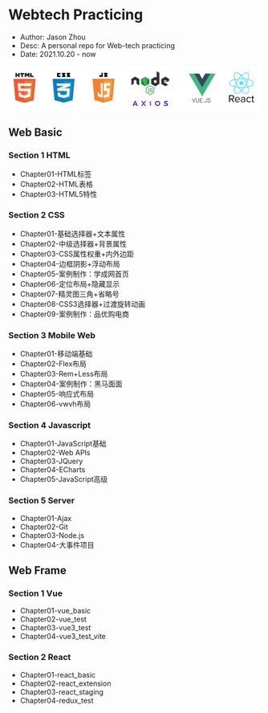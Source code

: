 # Webtech Practicing
* Author: Jason Zhou
* Desc: A personal repo for Web-tech practicing
* Date: 2021.10.20 - now

![logo](src/logo.png)

## Web Basic

### Section 1 HTML
- Chapter01-HTML标签
- Chapter02-HTML表格
- Chapter03-HTML5特性
### Section 2 CSS
- Chapter01-基础选择器+文本属性
- Chapter02-中级选择器+背景属性
- Chapter03-CSS属性权重+内外边距
- Chapter04-边框阴影+浮动布局
- Chapter05-案例制作：学成网首页
- Chapter06-定位布局+隐藏显示
- Chapter07-精灵图三角+省略号
- Chapter08-CSS3选择器+过渡旋转动画
- Chapter09-案例制作：品优购电商
### Section 3 Mobile Web
- Chapter01-移动端基础
- Chapter02-Flex布局
- Chapter03-Rem+Less布局
- Chapter04-案例制作：黑马面面
- Chapter05-响应式布局
- Chapter06-vwvh布局
### Section 4 Javascript
- Chapter01-JavaScript基础
- Chapter02-Web APIs
- Chapter03-JQuery
- Chapter04-ECharts
- Chapter05-JavaScript高级
### Section 5 Server
- Chapter01-Ajax
- Chapter02-Git
- Chapter03-Node.js
- Chapter04-大事件项目

## Web Frame

### Section 1 Vue
- Chapter01-vue_basic
- Chapter02-vue_test
- Chapter03-vue3_test
- Chapter04-vue3_test_vite

### Section 2 React
- Chapter01-react_basic
- Chapter02-react_extension
- Chapter03-react_staging
- Chapter04-redux_test